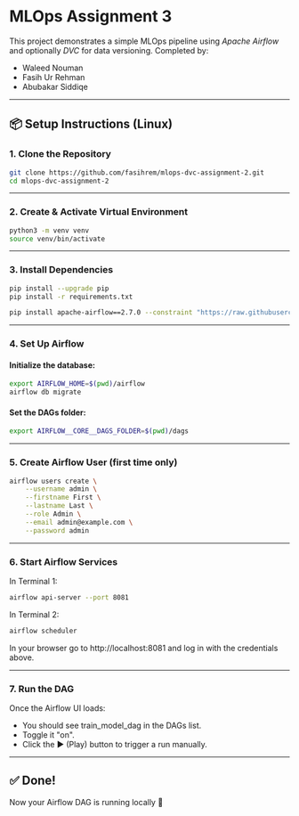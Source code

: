# MLOps Assignment 3

This project demonstrates a simple MLOps pipeline using *Apache Airflow* and optionally *DVC* for data versioning.
Completed by:
- Waleed Nouman
- Fasih Ur Rehman
- Abubakar Siddiqe

---

## 📦 Setup Instructions (Linux)

### 1. Clone the Repository

```bash
git clone https://github.com/fasihrem/mlops-dvc-assignment-2.git
cd mlops-dvc-assignment-2
```

---

### 2. Create & Activate Virtual Environment

```bash
python3 -m venv venv
source venv/bin/activate
```

---

### 3. Install Dependencies

```bash
pip install --upgrade pip
pip install -r requirements.txt
```
```bash
pip install apache-airflow==2.7.0 --constraint "https://raw.githubusercontent.com/apache/airflow/constraints-2.7.0/constraints-3.8.txt"
```

---

### 4. Set Up Airflow

#### Initialize the database:
```bash
export AIRFLOW_HOME=$(pwd)/airflow
airflow db migrate
```

#### Set the DAGs folder:
```bash
export AIRFLOW__CORE__DAGS_FOLDER=$(pwd)/dags
```

---

### 5. Create Airflow User (first time only)

```bash
airflow users create \
    --username admin \
    --firstname First \
    --lastname Last \
    --role Admin \
    --email admin@example.com \
    --password admin
```

---

### 6. Start Airflow Services

In Terminal 1:
```bash
airflow api-server --port 8081
```
In Terminal 2:
```bash
airflow scheduler
```
In your browser go to http://localhost:8081 and log in with the credentials above.

---

### 7. Run the DAG

Once the Airflow UI loads:

- You should see train_model_dag in the DAGs list.
- Toggle it "on".
- Click the ▶️ (Play) button to trigger a run manually.

---

## ✅ Done!

Now your Airflow DAG is running locally 🎉
